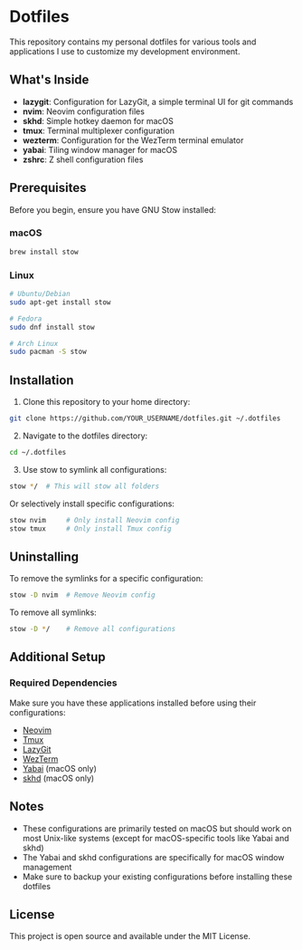 # Dotfiles

This repository contains my personal dotfiles for various tools and applications I use to customize my development environment.

## What's Inside

- **lazygit**: Configuration for LazyGit, a simple terminal UI for git commands
- **nvim**: Neovim configuration files
- **skhd**: Simple hotkey daemon for macOS
- **tmux**: Terminal multiplexer configuration
- **wezterm**: Configuration for the WezTerm terminal emulator
- **yabai**: Tiling window manager for macOS
- **zshrc**: Z shell configuration files

## Prerequisites

Before you begin, ensure you have GNU Stow installed:

### macOS

```bash
brew install stow
```

### Linux

```bash
# Ubuntu/Debian
sudo apt-get install stow

# Fedora
sudo dnf install stow

# Arch Linux
sudo pacman -S stow
```

## Installation

1. Clone this repository to your home directory:

```bash
git clone https://github.com/YOUR_USERNAME/dotfiles.git ~/.dotfiles
```

2. Navigate to the dotfiles directory:

```bash
cd ~/.dotfiles
```

3. Use stow to symlink all configurations:

```bash
stow */  # This will stow all folders
```

Or selectively install specific configurations:

```bash
stow nvim     # Only install Neovim config
stow tmux     # Only install Tmux config
```

## Uninstalling

To remove the symlinks for a specific configuration:

```bash
stow -D nvim  # Remove Neovim config
```

To remove all symlinks:

```bash
stow -D */    # Remove all configurations
```

## Additional Setup

### Required Dependencies

Make sure you have these applications installed before using their configurations:

- [Neovim](https://neovim.io/)
- [Tmux](https://github.com/tmux/tmux)
- [LazyGit](https://github.com/jesseduffield/lazygit)
- [WezTerm](https://wezfurlong.org/wezterm/)
- [Yabai](https://github.com/koekeishiya/yabai) (macOS only)
- [skhd](https://github.com/koekeishiya/skhd) (macOS only)

## Notes

- These configurations are primarily tested on macOS but should work on most Unix-like systems (except for macOS-specific tools like Yabai and skhd)
- The Yabai and skhd configurations are specifically for macOS window management
- Make sure to backup your existing configurations before installing these dotfiles

## License

This project is open source and available under the MIT License.
